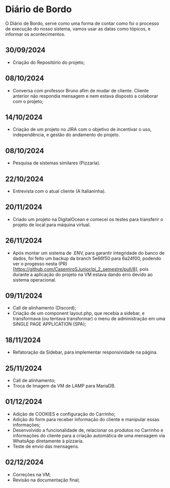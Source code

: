 # Diário de Bordo

O Diário de Bordo, serve como uma forma de contar como foi o processo de execução do nosso sistema, vamos usar as datas como tópicos, e informar os acontecimentos.

## 30/09/2024
- Criação do Repositório do projeto;

## 08/10/2024
- Conversa com professor Bruno afim de mudar de cliente. Cliente anterior não respondia mensagem e nem estava disposto a colaborar com o projeto;

## 14/10/2024
- Criação de um projeto no JIRA com o objetivo de incentivar o uso, independência, e gestão do andamento do projeto.

## 08/10/2024
- Pesquisa de sistemas similares (Pizzaria).

## 22/10/2024
- Entrevista com o atual cliente (A Italianinha).
## 20/11/2024
- Criado um projeto na DigitalOcean e comecei os testes para transferir o projeto de local para máquina virtual.

## 26/11/2024
- Após montar um sistema de .ENV, para garantir integridade do banco de dados, foi feito um backup da branch 5e66f50 para 6a24f00, podendo ver o progesso nesta (PR)[https://github.com/CasemiroSJunior/pi_2_semestre/pull/8], pois durante a aplicação do projeto na VM estava dando erro devido ao sistema operacional.

## 09/11/2024
- Call de alinhamento (Discord);
- Criação de um component layout.php, que recebia a sidebar, e transformava (ou tentava transformar) o menu de administração em uma SINGLE PAGE APPLICATION (SPA);

## 18/11/2024
- Refatoração da Sidebar, para implementar responsividade na página.

## 25/11/2024
- Call de alinhamento;
- Troca de Imagem da VM de LAMP para MariaDB.

## 01/12/2024
- Adição de COOKIES e configuração do Carrinho;
- Adição do form para receber informação do cliente e manipular essas informações;
- Desenvolvido a funcionalidade de, relacionar os produtos no Carrinho e informações do cliente para a criação automática de uma mensagem via WhatsApp diretamente à pizzaria.
- Teste de envio das mensagens.

## 02/12/2024
- Correções na VM;
- Revisão na documentação final;
